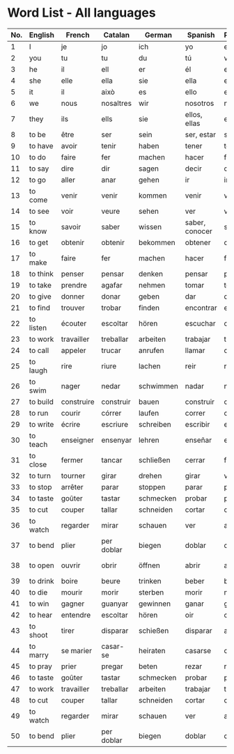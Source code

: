 # Word List - All languages

| No. | English | French | Catalan | German | Spanish | Portuguese | Italian | Romanian |
|-----|---------|--------|---------|--------|---------|------------|---------|----------|
| 1   | I       | je     | jo      | ich    | yo      | eu         | io      | eu       |
| 2   | you     | tu     | tu      | du     | tú      | você       | tu      | tu       |
| 3   | he      | il     | ell     | er     | él      | ele        | lui     | el       |
| 4   | she     | elle   | ella    | sie    | ella    | ela        | lei     | ea       |
| 5   | it      | il     | això    | es     | ello    | ele, ela   | esso, essa | el, ea |
| 6   | we      | nous   | nosaltres | wir  | nosotros | nós       | noi     | noi      |
| 7   | they    | ils    | ells    | sie    | ellos, ellas | eles, elas | loro | ei, ele |
| 8   | to be   | être   | ser     | sein   | ser, estar | ser, estar | essere | a fi     |
| 9   | to have | avoir  | tenir   | haben  | tener   | ter        | avere   | a avea   |
| 10  | to do   | faire  | fer     | machen | hacer   | fazer      | fare    | a face   |
| 11  | to say  | dire   | dir     | sagen  | decir   | dizer      | dire    | a spune  |
| 12  | to go   | aller  | anar    | gehen  | ir      | ir         | andare  | a merge  |
| 13  | to come | venir  | venir   | kommen | venir   | vir        | venire  | a veni   |
| 14  | to see  | voir   | veure   | sehen  | ver     | ver        | vedere  | a vedea  |
| 15  | to know | savoir | saber   | wissen | saber, conocer | saber   | sapere  | a ști   |
| 16  | to get  | obtenir| obtenir | bekommen | obtener | obter    | ottenere| a obține |
| 17  | to make | faire  | fer     | machen | hacer   | fazer      | fare    | a face   |
| 18  | to think| penser | pensar  | denken | pensar  | pensar     | pensare | a gândi  |
| 19  | to take | prendre| agafar  | nehmen | tomar   | tomar      | prendere| a lua    |
| 20  | to give | donner | donar   | geben  | dar     | dar        | dare    | a da     |
| 21  | to find   | trouver     | trobar     | finden     | encontrar   | encontrar  | trovare   | a găsi    |
| 22  | to listen | écouter     | escoltar   | hören      | escuchar    | ouvir      | ascoltare | a asculta |
| 23  | to work   | travailler  | treballar  | arbeiten   | trabajar    | trabalhar  | lavorare  | a munci   |
| 24  | to call   | appeler     | trucar     | anrufen    | llamar      | chamar     | chiamare  | a suna    |
| 25  | to laugh  | rire        | riure      | lachen     | reir        | rir        | ridere    | a râde    |
| 26  | to swim   | nager       | nedar      | schwimmen  | nadar       | nadar      | nuotare   | a înota   |
| 27  | to build  | construire  | construir  | bauen      | construir   | construir  | costruire | a construi|
| 28  | to run    | courir      | córrer     | laufen     | correr      | correr     | correre   | a alerga  |
| 29  | to write  | écrire      | escriure   | schreiben  | escribir    | escrever   | scrivere  | a scrie   |
| 30  | to teach  | enseigner   | ensenyar   | lehren     | enseñar     | ensinar    | insegnare | a învăța  |
| 31  | to close  | fermer      | tancar     | schließen  | cerrar      | fechar     | chiudere  | a închide  |
| 32  | to turn   | tourner     | girar      | drehen     | girar       | virar      | girare    | a întoarce |
| 33  | to stop   | arrêter     | parar      | stoppen    | parar       | parar      | fermare   | a opri     |
| 34  | to taste  | goûter      | tastar     | schmecken  | probar      | provar     | assaggiare| a gusta    |
| 35  | to cut    | couper      | tallar     | schneiden  | cortar      | cortar     | tagliare  | a tăia      |
| 36  | to watch  | regarder    | mirar      | schauen    | ver         | assistir   | guardare  | a privi     |
| 37  | to bend   | plier       | per doblar | biegen     | doblar      | dobrar     | piegare   | a îndoi     |
| 38  | to open   | ouvrir      | obrir      | öffnen     | abrir       | abrir      | aprire    | a deschide  |
| 39  | to drink  | boire       | beure      | trinken    | beber       | beber      | bere      | a bea       |
| 40  | to die    | mourir      | morir      | sterben    | morir       | morrer     | morire    | a muri      |
| 41  | to win    | gagner      | guanyar    | gewinnen   | ganar        | ganhar     | vincere   | a câștiga  |
| 42  | to hear   | entendre    | escoltar   | hören      | oir          | ouvir      | sentire   | a auzi     |
| 43  | to shoot  | tirer       | disparar   | schießen   | disparar     | atirar     | sparare   | a trage    |
| 44  | to marry  | se marier   | casar-se   | heiraten   | casarse      | casar      | sposare   | a se căsători |
| 45  | to pray   | prier       | pregar     | beten      | rezar        | rezar      | pregare   | a se ruga  |
| 46  | to taste  | goûter      | tastar     | schmecken  | probar       | provar     | assaggiare| a gusta    |
| 47  | to work   | travailler  | treballar  | arbeiten   | trabajar     | trabalhar  | lavorare  | a munci    |
| 48  | to cut    | couper      | tallar     | schneiden  | cortar       | cortar     | tagliare  | a tăia      |
| 49  | to watch  | regarder    | mirar      | schauen    | ver          | assistir   | guardare  | a privi     |
| 50  | to bend   | plier       | per doblar | biegen     | doblar       | dobrar     | piegare   | a îndoi     |

